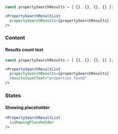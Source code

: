 ```jsx
const propertySearchResults = [ {}, {}, {}, {} ];

<PropertySearchResultList
  propertySearchResults={propertySearchResults}
/>
```
### Content

#### Results count text

```jsx
const propertySearchResults = [ {}, {}, {}, {} ];

<PropertySearchResultList
  propertySearchResults={propertySearchResults}
  resultsCountText="properties found"
/>
```

### States

#### Showing placeholder

```jsx
<PropertySearchResultList
  isShowingPlaceholder
/>
```
